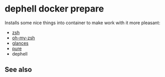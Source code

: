 # dephell docker prepare

Installs some nice things into container to make work with it more pleasant:

+ [zsh](https://en.wikipedia.org/wiki/Z_shell)
+ [oh-my-zsh](https://ohmyz.sh/)
+ [glances](https://nicolargo.github.io/glances/)
+ [pure](https://github.com/sindresorhus/pure)
+ dephell

## See also
